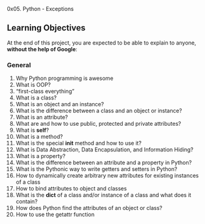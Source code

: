 0x05. Python - Exceptions
## Learning Objectives

At the end of this project, you are expected to be able to explain to anyone, **without the help of Google**:

### General

1.  Why Python programming is awesome
2.  What is OOP?
3.  “first-class everything”
4.  What is a class?
5.  What is an object and an instance?
6.  What is the difference between a class and an object or instance?
7.  What is an attribute?
8.  What are and how to use public, protected and private attributes?
9.  What is **self**?
10. What is a method?
11. What is the special **__init__** method and how to use it?
12. What is Data Abstraction, Data Encapsulation, and Information Hiding?
13. What is a property?
14. What is the difference between an attribute and a property in Python?
15. What is the Pythonic way to write getters and setters in Python?
16. How to dynamically create arbitrary new attributes for existing instances of a class
17. How to bind attributes to object and classes
18. What is the **__dict__** of a class and/or instance of a class and what does it contain?
19. How does Python find the attributes of an object or class?
20. How to use the getattr function